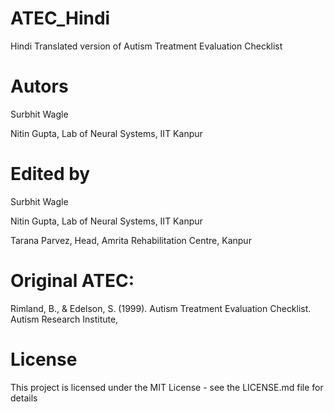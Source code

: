 # ATEC_Hindi
Hindi Translated version of Autism Treatment Evaluation Checklist


# Autors
Surbhit Wagle

Nitin Gupta, Lab of Neural Systems, IIT Kanpur


# Edited by
Surbhit Wagle

Nitin Gupta, Lab of Neural Systems, IIT Kanpur

Tarana Parvez, Head, Amrita Rehabilitation Centre, Kanpur



# Original ATEC:
Rimland, B., & Edelson, S. (1999). Autism Treatment Evaluation Checklist. Autism Research Institute,

# License
This project is licensed under the MIT License - see the LICENSE.md file for details
